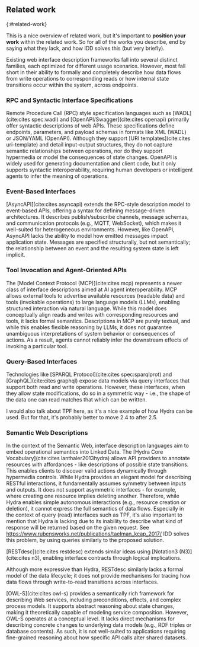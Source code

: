 ## Related work
{:#related-work}

<span class="comment" data-author="RT">This is a nice overview of related work, but it's important to **position your work** within the related work. So for all of the works you describe, end by saying what they lack, and how IDD solves this (but very briefly).</span>

Existing web interface description frameworks fall into several distinct families,
each optimized for different usage scenarios.
However, most fall short in their ability to formally and completely describe how data flows from write operations
to corresponding reads or how internal state transitions occur within the system, across endpoints.

### RPC and Syntactic Interface Specifications

Remote Procedure Call (RPC) style specification languages such as [WADL](cite:cites spec:wadl) and [OpenAPI/Swagger](cite:cites openapi)
primarily offer syntactic descriptions of web APIs.
These specifications define endpoints, parameters, and payload schemas in formats like XML (WADL) or JSON/YAML (OpenAPI).
Although they support [URI templates](cite:cites uri-template) and detail input-output structures,
they do not capture semantic relationships between operations, nor do they support hypermedia or model the consequences of state changes.
OpenAPI is widely used for generating documentation and client code, but it only supports syntactic interoperability,
requiring human developers or intelligent agents to infer the meaning of operations.


### Event-Based Interfaces

[AsyncAPI](cite:cites asyncapi) extends the RPC-style description model to event-based APIs,
offering a syntax for defining message-driven architectures.
It describes publish/subscribe channels, message schemas, and communication protocols (e.g., MQTT, WebSocket),
which makes it well-suited for heterogeneous environments.
However, like OpenAPI, AsyncAPI lacks the ability to model how emitted messages impact application state.
Messages are specified structurally, but not semantically;
the relationship between an event and the resulting system state is left implicit.

### Tool Invocation and Agent-Oriented APIs

The [Model Context Protocol (MCP)](cite:cites mcp) represents a newer class of interface descriptions aimed at AI agent interoperability.
MCP allows external tools to advertise available resources (readable data) and tools (invokable operations) to large language models (LLMs),
enabling structured interaction via natural language.
While this model does conceptually align reads and writes with corresponding resources and tools,
it lacks formal semantics.
Descriptions in MCP are purely textual, and while this enables flexible reasoning by LLMs,
it does not guarantee unambiguous interpretations of system behavior or consequences of actions.
As a result, agents cannot reliably infer the downstream effects of invoking a particular tool.

### Query-Based Interfaces

Technologies like [SPARQL Protocol](cite:cites spec:sparqlprot) and [GraphQL](cite:cites graphql)
expose data models via query interfaces that support both read and write operations.
However, these interfaces, when they allow state modifications, do so in a symmetric way -
i.e., the shape of the data one can read matches that which can be written.

<span class="comment" data-author="RT">I would also talk about TPF here, as it's a nice example of how Hydra can be used. But for that, it's probably better to move 2.4 to after 2.5.</span>

### Semantic Web Descriptions

In the context of the Semantic Web, interface description languages aim to embed operational semantics into Linked Data.
The [Hydra Core Vocabulary](cite:cites lanthaler2013hydra) allows API providers to annotate resources with affordances - like descriptions of possible state transitions.
This enables clients to discover valid actions dynamically through hypermedia controls.
While Hydra provides an elegant model for describing RESTful interactions, it fundamentally assumes symmetry between inputs and outputs.
It does not support asymmetric interfaces -
for example, where creating one resource implies deleting another.
Therefore, while Hydra enables simple autonomous interactions (e.g., resource creation or deletion),
it cannot express the full semantics of data flows.
<span class="comment" data-author="RT">Especially in the context of query (read) interfaces such as TPF, it's also important to mention that Hydra is lacking due to its inability to describe what kind of response will be returned based on the given request. See https://www.rubensworks.net/publications/taelman_kcap_2017/ IDD solves this problem, by using queries similarly to the proposed solution.</span>

[RESTdesc](cite:cites restdesc) extends similar ideas using [Notation3 (N3)](cite:cites n3),
enabling interface contracts through logical implications.
<!-- More expresive: see Hydra paper: Since Hydra descriptions can easily be transformed into RESTdesc descriptions, -->
Although more expressive than Hydra, RESTdesc similarly lacks a formal model of the data lifecycle;
it does not provide mechanisms for tracing how data flows through write-to-read transitions across interfaces.

[OWL-S](cite:cites owl-s) provides a semantically rich framework for describing Web services,
including preconditions, effects, and complex process models.
It supports abstract reasoning about state changes, making it theoretically capable of modeling service composition.
However, OWL-S operates at a conceptual level.
It lacks direct mechanisms for describing concrete changes to underlying data models (e.g., RDF triples or database contents).
As such, it is not well-suited to applications requiring fine-grained reasoning about how specific API calls alter shared datasets.

<!--

### Summary

While existing interface description frameworks offer valuable capabilities - such as syntactic validation,
documentation generation, and limited semantic affordances—none fully model the flow of data from writes to reads in a machine-interpretable way.
They often assume symmetrical interactions, leave semantics to natural language, or operate at levels too abstract to capture operational effects precisely.

In contrast, the Interface Data Description (IDD) approach introduced in this work directly models how event-space operations (writes)
map to derived read views in state space.
By aligning API interfaces with RDF-based algebraic transformations, IDD enables automated agents to reason about available reads,
discover valid modification strategies, and predict the consequences of their actions.
This level of semantic expressiveness fills a critical gap left by existing specification languages.

-->
